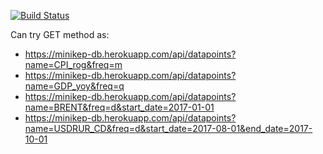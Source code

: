 [![Build Status](https://travis-ci.org/mini-kep/db.svg?branch=flask_sqlalchemy)](https://travis-ci.org/mini-kep/db)

Can try GET method as:
- <https://minikep-db.herokuapp.com/api/datapoints?name=CPI_rog&freq=m>
- <https://minikep-db.herokuapp.com/api/datapoints?name=GDP_yoy&freq=q>
- <https://minikep-db.herokuapp.com/api/datapoints?name=BRENT&freq=d&start_date=2017-01-01>
- <https://minikep-db.herokuapp.com/api/datapoints?name=USDRUR_CD&freq=d&start_date=2017-08-01&end_date=2017-10-01>
